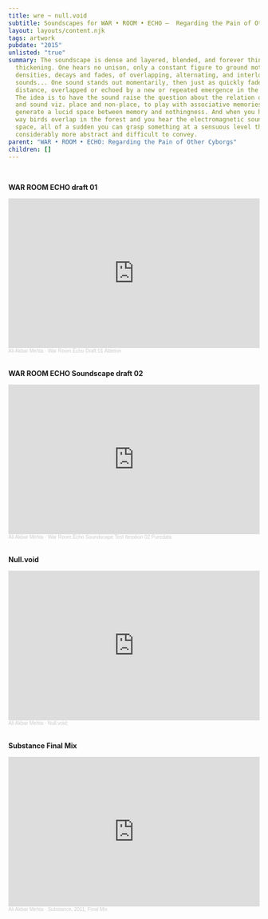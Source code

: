 ```yaml
---
title: wre ~ null.void
subtitle: Soundscapes for WAR • ROOM • ECHO –  Regarding the Pain of Other Cyborgs
layout: layouts/content.njk
tags: artwork
pubdate: "2015"
unlisted: "true"
summary: The soundscape is dense and layered, blended, and forever thinning and
  thickening. One hears no unison, only a constant figure to ground motion of
  densities, decays and fades, of overlapping, alternating, and interlocking
  sounds... One sound stands out momentarily, then just as quickly fades into a
  distance, overlapped or echoed by a new or repeated emergence in the mosaic.
  The idea is to have the sound raise the question about the relation of voice
  and sound viz. place and non-place, to play with associative memories to
  generate a lucid space between memory and nothingness. And when you hear the
  way birds overlap in the forest and you hear the electromagnetic sounds of
  space, all of a sudden you can grasp something at a sensuous level that is
  considerably more abstract and difficult to convey.
parent: "WAR • ROOM • ECHO: Regarding the Pain of Other Cyborgs"
children: []
---
```

<br/>

**WAR ROOM ECHO draft 01**

<iframe width="100%" height="300" scrolling="no" frameborder="no" allow="autoplay" src="https://w.soundcloud.com/player/?url=https%3A//api.soundcloud.com/tracks/479229513%3Fsecret_token%3Ds-looic&color=%23ff5500&auto_play=false&hide_related=false&show_comments=true&show_user=true&show_reposts=false&show_teaser=true&visual=true"></iframe><div style="font-size: 10px; color: #cccccc;line-break: anywhere;word-break: normal;overflow: hidden;white-space: nowrap;text-overflow: ellipsis; font-family: Interstate,Lucida Grande,Lucida Sans Unicode,Lucida Sans,Garuda,Verdana,Tahoma,sans-serif;font-weight: 100;"><a href="https://soundcloud.com/ali-akbar-mehta" title="Ali Akbar Mehta" target="_blank" style="color: #cccccc; text-decoration: none;">Ali Akbar Mehta</a> · <a href="https://soundcloud.com/ali-akbar-mehta/war-room-echo-draft-01-ableton/s-looic" title="War Room Echo Draft 01 Ableton" target="_blank" style="color: #cccccc; text-decoration: none;">War Room Echo Draft 01 Ableton</a></div>

<br/>

**WAR ROOM ECHO Soundscape draft 02**

<iframe width="100%" height="300" scrolling="no" frameborder="no" allow="autoplay" src="https://w.soundcloud.com/player/?url=https%3A//api.soundcloud.com/tracks/479230803%3Fsecret_token%3Ds-kG1g1&color=%23ff5500&auto_play=true&hide_related=false&show_comments=true&show_user=true&show_reposts=false&show_teaser=true&visual=true"></iframe><div style="font-size: 10px; color: #cccccc;line-break: anywhere;word-break: normal;overflow: hidden;white-space: nowrap;text-overflow: ellipsis; font-family: Interstate,Lucida Grande,Lucida Sans Unicode,Lucida Sans,Garuda,Verdana,Tahoma,sans-serif;font-weight: 100;"><a href="https://soundcloud.com/ali-akbar-mehta" title="Ali Akbar Mehta" target="_blank" style="color: #cccccc; text-decoration: none;">Ali Akbar Mehta</a> · <a href="https://soundcloud.com/ali-akbar-mehta/war-room-echo-soundscape-test-iteration-02-puredata/s-kG1g1" title="War Room Echo Soundscape Test Iteration 02 Puredata" target="_blank" style="color: #cccccc; text-decoration: none;">War Room Echo Soundscape Test Iteration 02 Puredata</a></div>

<br/>

**Null.void**

<iframe width="100%" height="300" scrolling="no" frameborder="no" allow="autoplay" src="https://w.soundcloud.com/player/?url=https%3A//api.soundcloud.com/tracks/578117610&color=%23ff5500&auto_play=false&hide_related=false&show_comments=true&show_user=true&show_reposts=false&show_teaser=true&visual=true"></iframe><div style="font-size: 10px; color: #cccccc;line-break: anywhere;word-break: normal;overflow: hidden;white-space: nowrap;text-overflow: ellipsis; font-family: Interstate,Lucida Grande,Lucida Sans Unicode,Lucida Sans,Garuda,Verdana,Tahoma,sans-serif;font-weight: 100;"><a href="https://soundcloud.com/ali-akbar-mehta" title="Ali Akbar Mehta" target="_blank" style="color: #cccccc; text-decoration: none;">Ali Akbar Mehta</a> · <a href="https://soundcloud.com/ali-akbar-mehta/nullvoid-a-sermon-of-nothingness-zero-movement-and-tycho-magnetic-anomalies" title="Null.void;" target="_blank" style="color: #cccccc; text-decoration: none;">Null.void;</a></div>

<br/>

**Substance Final Mix**

<iframe width="100%" height="300" scrolling="no" frameborder="no" allow="autoplay" src="https://w.soundcloud.com/player/?url=https%3A//api.soundcloud.com/tracks/479234154%3Fsecret_token%3Ds-i30tf&color=%23ff5500&auto_play=false&hide_related=false&show_comments=true&show_user=true&show_reposts=false&show_teaser=true&visual=true"></iframe><div style="font-size: 10px; color: #cccccc;line-break: anywhere;word-break: normal;overflow: hidden;white-space: nowrap;text-overflow: ellipsis; font-family: Interstate,Lucida Grande,Lucida Sans Unicode,Lucida Sans,Garuda,Verdana,Tahoma,sans-serif;font-weight: 100;"><a href="https://soundcloud.com/ali-akbar-mehta" title="Ali Akbar Mehta" target="_blank" style="color: #cccccc; text-decoration: none;">Ali Akbar Mehta</a> · <a href="https://soundcloud.com/ali-akbar-mehta/substance-2011-final-mix/s-i30tf" title="Substance, 2011, Final Mix" target="_blank" style="color: #cccccc; text-decoration: none;">Substance, 2011, Final Mix</a></div>